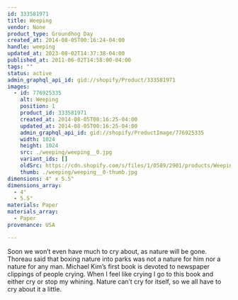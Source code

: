 ```yaml
---
id: 333581971
title: Weeping
vendor: None
product_type: Groundhog Day
created_at: 2014-08-05T00:16:24-04:00
handle: weeping
updated_at: 2023-08-02T14:37:38-04:00
published_at: 2011-06-02T14:58:00-04:00
tags: ""
status: active
admin_graphql_api_id: gid://shopify/Product/333581971
images:
  - id: 776925335
    alt: Weeping
    position: 1
    product_id: 333581971
    created_at: 2014-08-05T00:16:25-04:00
    updated_at: 2014-08-05T00:16:25-04:00
    admin_graphql_api_id: gid://shopify/ProductImage/776925335
    width: 1024
    height: 1024
    src: ./weeping/weeping__0.jpg
    variant_ids: []
    oldSrc: https://cdn.shopify.com/s/files/1/0589/2901/products/Weeping.jpeg?v=1407212185
    thumb: ./weeping/weeping__0-thumb.jpg
dimensions: 4" x 5.5"
dimensions_array:
  - 4"
  - 5.5"
materials: Paper
materials_array:
  - Paper
provenance: USA

---
```


Soon we won’t even have much to cry about, as nature will be gone. Thoreau said that boxing nature into parks was not a nature for him nor a nature for any man. Michael Kim’s first book is devoted to newspaper clippings of people crying. When I feel like crying I go to this book and either cry or stop my whining. Nature can’t cry for itself, so we all have to cry about it a little.
